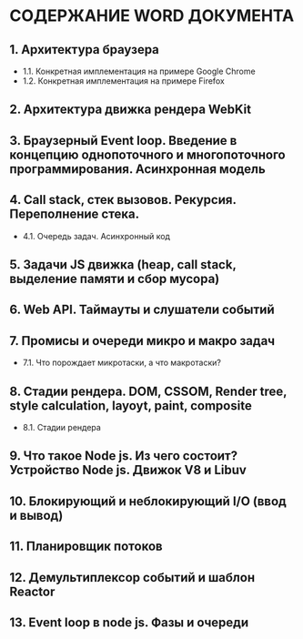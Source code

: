 # СОДЕРЖАНИЕ WORD ДОКУМЕНТА

## 1. Архитектура браузера

- 1.1. Конкретная имплементация на примере Google Chrome
- 1.2. Конкретная имплементация на примере Firefox

## 2. Архитектура движка рендера WebKit

## 3. Браузерный Event loop. Введение в концепцию однопоточного и многопоточного программирования. Асинхронная модель

## 4. Call stack, стек вызовов. Рекурсия. Переполнение стека.

- 4.1. Очередь задач. Асинхронный код

## 5. Задачи JS движка (heap, call stack, выделение памяти и сбор мусора)

## 6. Web API. Таймауты и слушатели событий

## 7. Промисы и очереди микро и макро задач

- 7.1. Что порождает микротаски, а что макротаски?

## 8. Стадии рендера. DOM, CSSOM, Render tree, style calculation, layoyt, paint, composite

- 8.1. Стадии рендера

## 9. Что такое Node js. Из чего состоит? Устройство Node js. Движок V8 и Libuv

## 10. Блокирующий и неблокирующий I/O (ввод и вывод)

## 11. Планировщик потоков

## 12. Демультиплексор событий и шаблон Reactor

## 13. Event loop в node js. Фазы и очереди
